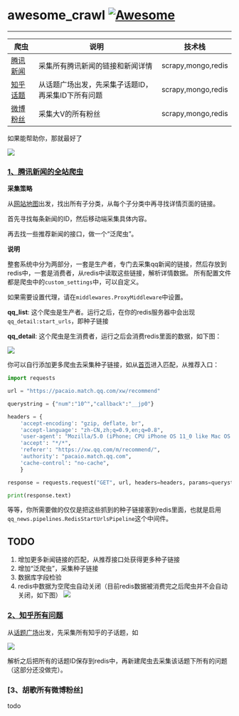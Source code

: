 

# awesome_crawl [![Awesome](https://cdn.rawgit.com/sindresorhus/awesome/d7305f38d29fed78fa85652e3a63e154dd8e8829/media/badge.svg)](https://github.com/sindresorhus/awesome) 

---

| 爬虫                        | 说明             | 技术栈 | 
| ------------------------- | -------------- | -------------- | 
| [腾讯新闻](https://github.com/zhangslob/awesome_crawl#1%E8%85%BE%E8%AE%AF%E6%96%B0%E9%97%BB%E7%9A%84%E5%85%A8%E7%AB%99%E7%88%AC%E8%99%AB) | 采集所有腾讯新闻的链接和新闻详情        | scrapy,mongo,redis | 
| [知乎话题]()                       | 从话题广场出发，先采集子话题ID，再采集ID下所有问题          | scrapy,mongo,redis | 
| [微博粉丝]()                   | 采集大V的所有粉丝          | scrapy,mongo,redis | 



如果能帮助你，那就最好了

![](http://p8eyj0cpn.bkt.clouddn.com/%E6%B7%B1%E5%BA%A6%E6%88%AA%E5%9B%BE_%E9%80%89%E6%8B%A9%E5%8C%BA%E5%9F%9F_20180604145649.png)


### [1、腾讯新闻的全站爬虫](https://github.com/zhangslob/awesome_crawl/tree/master/qq_news/qq_news)

**采集策略**

从[网站地图](http://www.qq.com/map/)出发，找出所有子分类，从每个子分类中再寻找详情页面的链接。

首先寻找每条新闻的ID，然后移动端采集具体内容。

再去找一些推荐新闻的接口，做一个“泛爬虫”。

**说明**

整套系统中分为两部分，一套是生产者，专门去采集qq新闻的链接，然后存放到redis中，一套是消费者，从redis中读取这些链接，解析详情数据。
所有配置文件都是爬虫中的`custom_settings`中，可以自定义。

如果需要设置代理，请在`middlewares.ProxyMiddleware`中设置。

**qq_list**: 这个爬虫是生产者。运行之后，在你的redis服务器中会出现`qq_detail:start_urls`，即种子链接


**qq_detail**: 这个爬虫是生消费者，运行之后会消费redis里面的数据，如下图：


![](https://i.imgur.com/j81d8AP.png)

你可以自行添加更多爬虫去采集种子链接，如从[首页](http://www.qq.com/)进入匹配，从推荐入口：

```python
import requests

url = "https://pacaio.match.qq.com/xw/recommend"

querystring = {"num":"10^","callback":"__jp0"}

headers = {
    'accept-encoding': "gzip, deflate, br",
    'accept-language': "zh-CN,zh;q=0.9,en;q=0.8",
    'user-agent': "Mozilla/5.0 (iPhone; CPU iPhone OS 11_0 like Mac OS X) AppleWebKit/604.1.38 (KHTML, like Gecko) Version/11.0 Mobile/15A372 Safari/604.1",
    'accept': "*/*",
    'referer': "https://xw.qq.com/m/recommend/",
    'authority': "pacaio.match.qq.com",
    'cache-control': "no-cache",
    }

response = requests.request("GET", url, headers=headers, params=querystring)

print(response.text)
```
等等，你所需要做的仅仅是把这些抓到的种子链接塞到redis里面，也就是启用`qq_news.pipelines.RedisStartUrlsPipeline`这个中间件。

## TODO

1. 增加更多新闻链接的匹配，从推荐接口处获得更多种子链接
2. 增加“泛爬虫”，采集种子链接
2. 数据库字段检验
3. redis中数据为空爬虫自动关闭（目前redis数据被消费完之后爬虫并不会自动关闭，如下图）
![](https://i.imgur.com/Sk4GDMA.png)

### [2、知乎所有问题](https://github.com/zhangslob/awesome_crawl/tree/master/zhihu_topic/zhihu_topic)


从[话题广场](https://www.zhihu.com/topics)出发，先采集所有知乎的子话题，如
 

![](https://i.imgur.com/TC89LlB.png)

解析之后把所有的话题ID保存到redis中，再新建爬虫去采集该话题下所有的问题（这部分还没做完）。


### [3、胡歌所有微博粉丝]

todo
